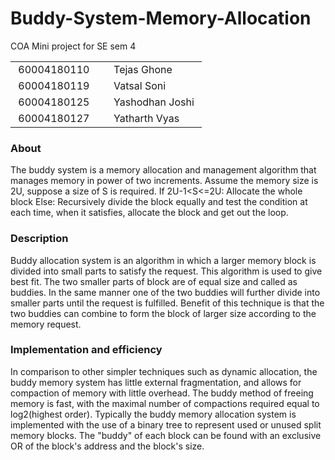 # Buddy-System-Memory-Allocation
COA Mini project for SE sem 4

<table style="width: 100%;" cellpadding="1">
<tbody>
<tr>
<td style="width: 49.9136%;">&nbsp;60004180110</td>
<td style="width: 67.0864%;">&nbsp;Tejas Ghone</td>
</tr>
<tr>
<td style="width: 49.9136%;">&nbsp;60004180119</td>
<td style="width: 67.0864%;">&nbsp;Vatsal Soni&nbsp;</td>
</tr>
<tr>
<td style="width: 49.9136%;">&nbsp;60004180125</td>
<td style="width: 67.0864%;">&nbsp;Yashodhan Joshi&nbsp;</td>
</tr>
<tr>
<td style="width: 49.9136%;">&nbsp;60004180127</td>
<td style="width: 67.0864%;">&nbsp;Yatharth Vyas&nbsp;</td>
</tr>
</tbody>
</table>

### About
The buddy system is a memory allocation and management algorithm that manages memory in power of two increments. Assume the memory size is 2U, suppose a size of S is required.
If 2U-1<S<=2U: Allocate the whole block
Else: Recursively divide the block equally and test the condition at each time, when it satisfies, allocate the block and get out the loop.

### Description
Buddy allocation system is an algorithm in which a larger memory block is divided into small parts to satisfy the request. This algorithm is used to give best fit. The two smaller parts of block are of equal size and called as buddies. In the same manner one of the two buddies will further divide into smaller parts until the request is fulfilled. Benefit of this technique is that the two buddies can combine to form the block of larger size according to the memory request.

### Implementation and efficiency
In comparison to other simpler techniques such as dynamic allocation, the buddy memory system has little external fragmentation, and allows for compaction of memory with little overhead. The buddy method of freeing memory is fast, with the maximal number of compactions required equal to log2(highest order). Typically the buddy memory allocation system is implemented with the use of a binary tree to represent used or unused split memory blocks. The "buddy" of each block can be found with an exclusive OR of the block's address and the block's size.
